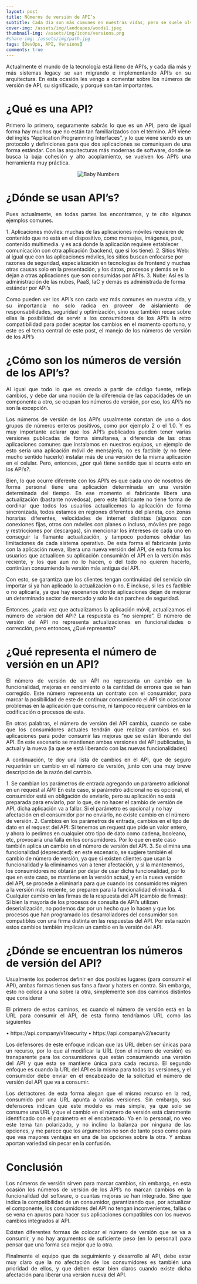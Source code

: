 ```yaml
---
layout: post
title: Números de versión de API’s
subtitle: Cada día son más comunes en nuestras vidas, pero se suele olvidar el significado de los números de versión en los API’s
cover-img: /assets/img/landcapes/woods1.jpeg
thumbnail-img: /assets/img/icons/versions.png
#share-img: /assets/img/path.jpg
tags: [DevOps, API, Versions]
comments: true
---
```

<p style='text-align: justify;'>
Actualmente el mundo de la tecnología está lleno de API’s, y cada día más y más sistemas legacy se van migrando e implementando API’s en su arquitectura.
En esta ocasión les vengo a comentar sobre los números de versión de API, su significado, y porqué son tan importantes.
</p>

# ¿Qué es una API?
<p style='text-align: justify;'>
Primero lo primero, seguramente sabrás lo que es un API, pero de igual forma hay muchos que no están tan familiarizados con el término.
API viene del inglés “Application Programming Interfaces”, y lo que viene siendo es un protocolo y definiciones para que dos aplicaciones se comuniquen de una forma estándar.  
Con las arquitecturas más modernas de software, donde se busca la baja cohesión y alto acoplamiento, se vuelven los API’s una herramienta muy práctica.
</p>
<div style="width: 100%; text-align: center;">
    <p><img src="../assets/img/memes/numbersbaby.jpg" alt="Baby Numbers"></p>
</div>

# ¿Dónde se usan API’s?
<p style='text-align: justify;'>
Pues actualmente, en todas partes los encontramos, y te cito algunos ejemplos comunes.
</p>
1. Aplicaciones móviles: muchas de las aplicaciones móviles requieren de contenido que no está en el dispositivo, como mensajes, imágenes, post, contenido multimedia. y es acá donde la aplicación requiere establecer comunicación con otra aplicación (backend, que si los tiene).
2. Sitios Web: al igual que con las aplicaciones móviles, los sitios buscan enfocarse por razones de seguridad, especialización en tecnologías de frontend y muchas otras causas solo en la presentación, y los datos, procesos y demás se lo dejan a otras aplicaciones que son consumidas por API’s.
3. Nube: Así es la administración de las nubes, PaaS, IaC y demás es administrada de forma estándar por API’s
<p style='text-align: justify;'>Como pueden ver los API’s son cada vez más comunes en nuestra vida, y su importancia no solo radica en proveer de aislamiento de responsabilidades, seguridad y optimización, sino que también recae sobre ellas la posibilidad de servir a los consumidores de los API’s la retro compatibilidad para poder aceptar los cambios en el momento oportuno, y este es el tema central de este post, el manejo de los números de versión de los API’s
</p>

# ¿Cómo son los números de versión de los API’s?
<p style='text-align: justify;'>
Al igual que todo lo que es creado a partir de código fuente, refleja cambios, y debe dar una noción de la diferencia de las capacidades de un componente a otro, se ocupan los números de versión, por eso, los API’s no son la excepción.
</p>

<p style='text-align: justify;'>
Los números de versión de los API’s usualmente constan de uno o dos grupos de números enteros positivos, como por ejemplo 2 o el 1.0. Y es muy importante aclarar que los API’s publicados pueden tener varias versiones publicadas de forma simultanea, a diferencia de las otras aplicaciones comunes que instalamos en nuestros equipos, un ejemplo de esto sería una aplicación móvil de mensajería, no es factible (y no tiene mucho sentido hacerlo) instalar más de una versión de la misma aplicación en el celular. Pero, entonces, ¿por qué tiene sentido que si ocurra esto en los API’s?.
</p>

<p style='text-align: justify;'>
Bien, lo que ocurre diferente con los API’s es que cada uno de nosotros de forma personal tiene una aplicación determinada en una versión determinada del tiempo. En ese momento el fabricante libera una actualización (bastante novedosa), pero este fabricante no tiene forma de cordinar que todos los usuarios actualicemos la aplicación de forma sincronizada, todos estamos en regiones diferentes del planeta, con zonas horarias diferentes, velocidades de internet distintas (algunos con conexiones fijas, otros con móviles con planes o incluso, móviles pre pago y restricciones por descargas), sin mencionar los intereses de cada uno en conseguir la flamante actualización, y tampoco podemos olvidar las limitaciones de cada sistema operativo. De esta forma el fabricante junto con la aplicación nueva, libera una nueva versión del API, de esta forma los usuarios que actualicen su aplicación consumirán el API en la versión más reciente, y los que aun no lo hacen, o del todo no quieren hacerlo, continúan consumiendo la versión más antigua del API.
</p>

<p style='text-align: justify;'>
Con esto, se garantiza que los clientes tengan continuidad del servicio sin importar si ya han aplicado la actualización o no. E incluso, si les es factible o no aplicarla, ya que hay escenarios donde aplicaciones dejan de mejorar un determinado sector de mercado y solo le dan parches de seguridad.
</p>

<p style='text-align: justify;'>
Entonces. ¿cada vez que actualizamos la aplicación móvil, actualizamos el número de versión del API? La respuesta es “no siempre”. El número de versión del API no representa actualizaciones en funcionalidades o corrección, pero entonces, ¿Qué representa?
</p>

# ¿Qué representa el número de versión en un API?
<p style='text-align: justify;'>
El número de versión de un API no representa un cambio en la funcionalidad, mejoras en rendimiento o la cantidad de errores que se han corregido. Este número representa un contrato con el consumidor, para marcar la posibilidad de este de continuar consumiendo el API sin ocasionar problemas en la aplicación que consume, ni tampoco requerir cambios en la codificación o procesos de esta.
</p>

<p style='text-align: justify;'>
En otras palabras, el número de versión del API cambia, cuando se sabe que los consumidores actuales tendrán que realizar cambios en sus aplicaciones para poder consumir las mejoras que se están liberando del API. En este escenario se mantienen ambas versiones del API publicadas, la actual y la nueva (la que se está liberando con las nuevas funcionalidades)
</p>

<p style='text-align: justify;'>
A continuación, te doy una lista de cambios en el API, que de seguro requerirán un cambio en el número de versión, junto con una muy breve descripción de la razón del cambio.
</p>
 1. Se cambian los parámetros de entrada agregando un parámetro adicional en un request al API: En este caso, si parámetro adicional no es opcional, el consumidor está en obligación de enviarlo, pero su aplicación no está preparada para enviarlo, por lo que, de no hacer el cambio de versión de API, dicha aplicación va a fallar. Si el parámetro es opcional y no hay afectación en el consumidor por no enviarlo, no existe cambio en el número de versión.
2. Cambios en los parámetros de entrada, cambios en el tipo de dato en el request del API: Si tenemos un request que pide un valor entero, y ahora lo pedimos en cualquier otro tipo de dato como cadena, booleano, etc, provocaría una falla en los consumidores. Por lo que en este caso también aplica un cambio en el número de versión del API.
3. Se elimina una funcionalidad (deprecated): en este escenario, se sugiere también el cambio de número de versión, ya que si existen clientes que usan la funcionalidad y la eliminamos van a tener afectación, y si la mantenemos, los consumidores no obtarán por dejar de usar dicha funcionalidad, por lo que en este caso, se mantiene en la versión actual, y en la nueva versión del API, se procede a eliminarla para que cuando los consumidores migren a la versión más reciente, se preparen para la funcionalidad eliminada.
4. Cualquier cambio en las firmas de la respuesta del API (cambio de firmas): Si bien la mayoría de los procesos de consulta de API’s utilizan deserialización, no podemos dar por un hecho que lo hacen y que los procesos que han programado los desarrolladores del consumidor son compatibles con una firma distinta en las respuestas del API. Por esta razón estos cambios también implican un cambio en la versión del API. 

# ¿Dónde se encuentran los números de versión del API?
<p style='text-align: justify;'>
Usualmente los podemos definir en dos posibles lugares (para consumir el API), ambas formas tienen sus fans a favor y haters en contra. Sin embargo, esto no coloca a una sobre la otra, simplemente son dos caminos distintos que considerar
</p>

<p style='text-align: justify;'>
El primero de estos caminos, es cuando el número de versión está en la URL para consumir el API, de esta forma tendríamos URL como las siguientes
</p>
• https://api.company/v1/security
• https://api.company/v2/security

<p style='text-align: justify;'>
Los defensores de este enfoque indican que las URL deben ser únicas para un recurso, por lo que al modificar la URL (con el número de versión) es transparente para los consumidores que están consumiendo una versión del API y que esta se mantiene única para cada recurso.
El segundo enfoque es cuando la URL del API es la misma para todas las versiones, y el consumidor debe enviar en el encabezado de la solicitud el número de versión del API que va a consumir.
</p>

<p style='text-align: justify;'>
Los detractores de esta forma alegan que el mismo recurso en la red, consumido por una URL apunta a varias versiones.
Sin embargo, sus defensores indican que este modelo es más simple, ya que solo se consume una URL y que el cambio en el número de versión está claramente identificado con el parámetro en el encabezado.
Yo en lo personal, no veo este tema tan polarizado, y no inclino la balanza por ninguna de las opciones, y me parece que los argumentos no son de tanto peso como para que vea mayores ventajas en una de las opciones sobre la otra. Y ambas aportan variedad sin pecar en la confusión.
</p>

# Conclusión
<p style='text-align: justify;'>
Los números de versión sirven para marcar cambios, sin embargo, en esta ocasión los números de versión de los API’s no marcan cambios en la funcionalidad del software, o cuantas mejoras se han integrado. Sino que indica la compatibilidad de un consumidor, garantizando que, por actualizar el componente, los consumidores del API no tengan inconvenientes, fallas o se vena en apuros para hacer sus aplicaciones compatibles con los nuevos cambios integrados al API.
</p>

<p style='text-align: justify;'>
Existen diferentes formas de colocar el número de versión que se va a consumir, y no hay argumentos de suficiente peso (en lo personal) para pensar que una forma sea mejor que la otra.
</p>

<p style='text-align: justify;'>
Finalmente el equipo que da seguimiento y desarrollo al API, debe estar muy claro que la no afectación de los consumidores es también una prioridad de ellos, y que deben estar bien claros cuando existe dicha afectación para liberar una versión nueva del API.
</p>